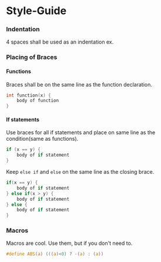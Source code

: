 Style-Guide
============

### Indentation
4 spaces shall be used as an indentation
ex.
### Placing of Braces
#### Functions
Braces shall be on the same line as the function declaration.

```C
int function(x) {
    body of function
}
```

#### If statements
Use braces for all if statements and place on same line as the condition(same as functions).

```C
if (x == y) {
    body of if statement 
}
```

Keep `else if` and `else` on the same line as the closing brace.

```C
if(x == y) {
    body of if statement 
} else if(x > y) {
    body of if statement 
} else {
    body of if statement 
}
```

### Macros
Macros are cool. Use them, but if you don't need to.

```C
#define ABS(a) (((a)<0) ? -(a) : (a))
```
